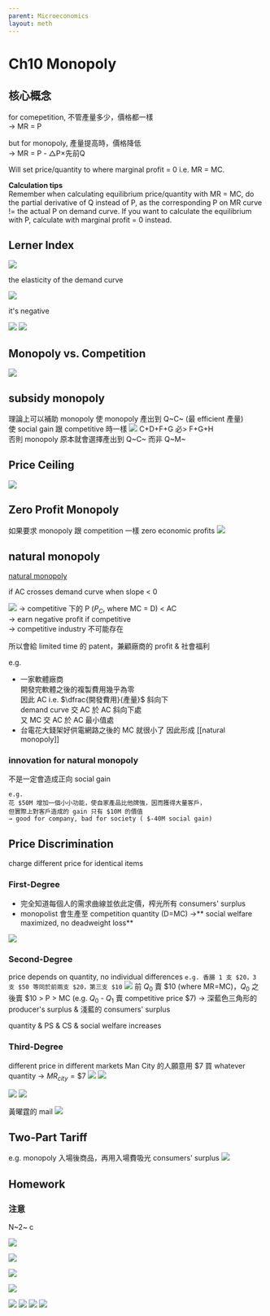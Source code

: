 ```yaml
---
parent: Microeconomics
layout: meth
---
```

# Ch10 Monopoly

## 核心概念

for comepetition, 不管產量多少，價格都一樣  
→ MR = P

but for monopoly, 產量提高時，價格降低  
→ MR = P - △P×先前Q

Will set price/quantity to where marginal profit = 0 i.e. MR = MC.

**Calculation tips**  
Remember when calculating equilibrium price/quantity with MR = MC, do the partial derivative of Q instead of P, as the corresponding P on MR curve != the actual P on demand curve. If you want to calculate the equilibrium with P, calculate with marginal profit = 0 instead.

## Lerner Index

![](https://i.imgur.com/qo2ezEl.png)

the elasticity of the demand curve

![](https://i.imgur.com/s5x1Kqk.png)

it's negative

![](https://i.imgur.com/nzQk8PL.png)
![](https://i.imgur.com/kHa0QMt.png)

## Monopoly vs. Competition
![](https://i.imgur.com/yBipLH4.png)

## subsidy monopoly
理論上可以補助 monopoly 使 monopoly 產出到 Q~C~ (最 efficient 產量)  
使 social gain 跟 competitive 時一樣
![](https://i.imgur.com/RzocEQS.png)
C+D+F+G 必> F+G+H  
否則 monopoly 原本就會選擇產出到 Q~C~ 而非 Q~M~

## Price Ceiling
![](https://i.imgur.com/HaFq94M.png)

## Zero Profit Monopoly
如果要求 monopoly 跟 competition 一樣 zero economic profits
![](https://i.imgur.com/N4rVtKe.png)

## natural monopoly

[natural monopoly](../../../obs_autolink/natural%20monopoly)

if AC crosses demand curve when slope < 0

![](https://i.imgur.com/S2u3eIw.png)
→ competitive 下的 P  ($P_C$, where MC = D) < AC  
→ earn negative profit if competitive  
→ competitive industry 不可能存在

所以會給 limited time 的 patent，兼顧廠商的 profit & 社會福利

e.g.
- 一家軟體廠商  
開發完軟體之後的複製費用幾乎為零  
因此 AC i.e. $\dfrac{開發費用}{產量}$ 斜向下   
demand curve 交 AC 於 AC 斜向下處  
又 MC 交 AC 於 AC 最小值處  
- 台電花大錢架好供電網路之後的 MC 就很小了
因此形成 [[natural monopoly]]  

### innovation for natural monopoly
不是一定會造成正向 social gain  
```
e.g. 
花 $50M 增加一個小小功能，使自家產品比他牌強，因而獲得大量客戶，
但實際上對客戶造成的 gain 只有 $10M 的價值  
→ good for company, bad for society ( $-40M social gain)
```

## Price Discrimination
charge different price for identical items  

### First-Degree 
- 完全知道每個人的需求曲線並依此定價，榨光所有 consumers' surplus
- monopolist 會生產至 competition quantity (D=MC) →** social welfare maximized, no deadweight loss**

![](https://i.imgur.com/FReUCAS.png)

### Second-Degree
price depends on quantity, no individual differences
    ```
    e.g.
    香腸 1 支 $20，3 支 $50
    等同於前兩支 $20，第三支 $10
    ```
![](https://i.imgur.com/HnrzsNJ.png)
前 $Q_0$ 賣 \$10 (where MR=MC)，$Q_0$ 之後賣 \$10 > P > MC  (e.g. $Q_0$ - $Q_1$ 賣 competitive price \$7)
→ 深藍色三角形的 producer's surplus & 淺藍的 consumers' surplus

quantity & PS & CS & social welfare increases

### Third-Degree
different price in different markets
Man City 的人願意用 \$7 買 whatever quantity → $MR_{city}=\$7$
![](https://i.imgur.com/7Teaqf4.png)
![](https://i.imgur.com/rSI6qqj.png)

![](https://i.imgur.com/5Be2cCi.jpg)
![](https://i.imgur.com/t3CPAyy.png)

黃曜霆的 mail
![](https://i.imgur.com/mW5ScCY.jpg) 

## Two-Part Tariff
e.g. monopoly 入場後商品，再用入場費吸光 consumers' surplus
![](https://i.imgur.com/w66QUTK.png)

## Homework
### 注意
N~2~ c

![](https://i.imgur.com/Xz7ZKrJ.png)
<!-- N2 -->
![](https://i.imgur.com/ZPEVrit.png)
<!-- N3 -->
![](https://i.imgur.com/CQFJC4S.png)
<!-- 18 -->
![](https://i.imgur.com/GOLoUBD.png)

![](https://i.imgur.com/z4BSnnr.png)
![](https://i.imgur.com/fIoSwLa.png)
![](https://i.imgur.com/YzD9PQD.png)
![](https://i.imgur.com/TxxkBYY.png)